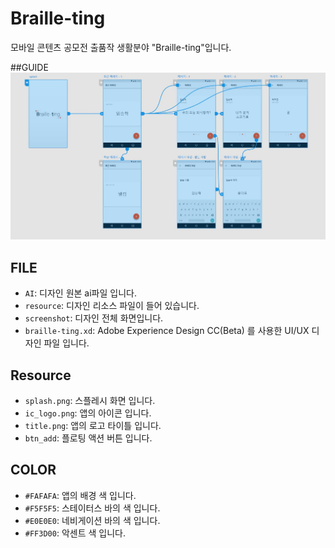 # Braille-ting

모바일 콘텐츠 공모전 출품작 생활분야 "Braille-ting"입니다.

##GUIDE
![img](GUIDE.jpg)

## FILE

* `AI`: 디자인 원본 ai파일 입니다.
* `resource`: 디자인 리소스 파일이 들어 있습니다.
* `screenshot`: 디자인 전체 화면입니다.
* `braille-ting.xd`: Adobe Experience Design CC(Beta) 를 사용한 UI/UX 디자인 파일 입니다.

## Resource

* `splash.png`: 스플레시 화면 입니다.
* `ic_logo.png`: 앱의 아이콘 입니다.
* `title.png`: 앱의 로고 타이틀 입니다.
* `btn_add`: 플로팅 액션 버튼 입니다.

## COLOR

* `#FAFAFA`: 앱의 배경 색 입니다.
* `#F5F5F5`: 스테이터스 바의 색 입니다.
* `#E0E0E0`: 네비게이션 바의 색 입니다.
* `#FF3D00`: 악센트 색 입니다.

